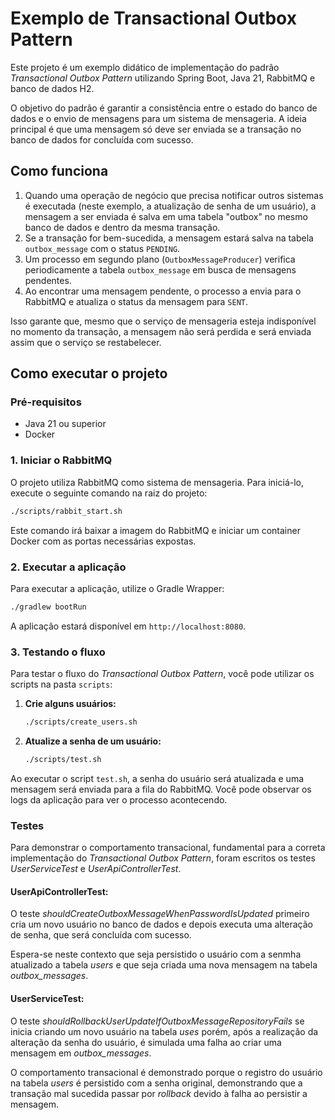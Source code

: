 # Exemplo de Transactional Outbox Pattern

Este projeto é um exemplo didático de implementação do padrão *Transactional Outbox Pattern* utilizando Spring Boot, Java 21, RabbitMQ e banco de dados H2.

O objetivo do padrão é garantir a consistência entre o estado do banco de dados e o envio de mensagens para um sistema de mensageria. A ideia principal é que uma mensagem só deve ser enviada se a transação no banco de dados for concluída com sucesso.

## Como funciona

1.  Quando uma operação de negócio que precisa notificar outros sistemas é executada (neste exemplo, a atualização de senha de um usuário), a mensagem a ser enviada é salva em uma tabela "outbox" no mesmo banco de dados e dentro da mesma transação.
2.  Se a transação for bem-sucedida, a mensagem estará salva na tabela `outbox_message` com o status `PENDING`.
3.  Um processo em segundo plano (`OutboxMessageProducer`) verifica periodicamente a tabela `outbox_message` em busca de mensagens pendentes.
4.  Ao encontrar uma mensagem pendente, o processo a envia para o RabbitMQ e atualiza o status da mensagem para `SENT`.

Isso garante que, mesmo que o serviço de mensageria esteja indisponível no momento da transação, a mensagem não será perdida e será enviada assim que o serviço se restabelecer.

## Como executar o projeto

### Pré-requisitos

*   Java 21 ou superior
*   Docker

### 1. Iniciar o RabbitMQ

O projeto utiliza RabbitMQ como sistema de mensageria. Para iniciá-lo, execute o seguinte comando na raiz do projeto:

```bash
./scripts/rabbit_start.sh
```

Este comando irá baixar a imagem do RabbitMQ e iniciar um container Docker com as portas necessárias expostas.

### 2. Executar a aplicação

Para executar a aplicação, utilize o Gradle Wrapper:

```bash
./gradlew bootRun
```

A aplicação estará disponível em `http://localhost:8080`.

### 3. Testando o fluxo

Para testar o fluxo do *Transactional Outbox Pattern*, você pode utilizar os scripts na pasta `scripts`:

1.  **Crie alguns usuários:**

    ```bash
    ./scripts/create_users.sh
    ```

2.  **Atualize a senha de um usuário:**

    ```bash
    ./scripts/test.sh
    ```

Ao executar o script `test.sh`, a senha do usuário será atualizada e uma mensagem será enviada para a fila do RabbitMQ. Você pode observar os logs da aplicação para ver o processo acontecendo.

### Testes

Para demonstrar o comportamento transacional, fundamental para a correta implementação do _Transactional Outbox Pattern_, foram escritos os testes *UserServiceTest* e *UserApiControllerTest*.

#### UserApiControllerTest:

O teste _shouldCreateOutboxMessageWhenPasswordIsUpdated_ primeiro cria um novo usuário no banco de dados e depois executa uma alteração de senha, que será concluída com sucesso.

Espera-se neste contexto que seja persistido o usuário com a senmha atualizado a tabela _users_ e que seja criada uma nova mensagem na tabela _outbox_messages_.

#### UserServiceTest:

O teste _shouldRollbackUserUpdateIfOutboxMessageRepositoryFails_ se inicia criando um novo usuário na tabela _uses_ porém, após a realização da alteração da senha do usuário, é simulada uma falha ao criar uma mensagem em _outbox_messages_.

O comportamento transacional é demonstrado porque o registro do usuário na tabela _users_ é persistido com a senha original, demonstrando que a transação mal sucedida passar por _rollback_ devido à falha ao persistir a mensagem.
